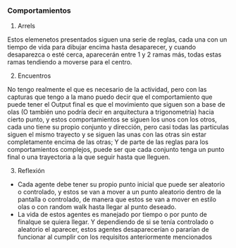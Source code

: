 ### Comportamientos
1. Arrels

Estos elemenetos presentados siguen una serie de reglas, cada una con un tiempo de vida para dibujar encima hasta desaparecer, y cuando desaparezca o esté cerca, aparecerán entre 1 y 2 ramas más, todas estas ramas tendiendo a moverse para el centro.

2. Encuentros

No tengo realmente el que es necesario de la actividad, pero con las capturas que tengo a la mano puedo decir que el comportamiento que puede tener el Output final es que el movimiento que siguen son a base de olas (O también uno podría decir en arquitectura a trigonometría) hacia cierto punto, y estos comportamientos se siguen los unos con los otros, cada uno tiene su propio conjunto y dirección, pero casi todas las particulas siguen el mismo trayecto y se siguen las unas con las otras sin estar completamente encima de las otras; Y de parte de las reglas para los comportamientos complejos, puede ser que cada conjunto tenga un punto final o una trayectoria a la que seguir hasta que lleguen.

3. Reflexión

* Cada agente debe tener su propio punto inicial que puede ser aleatorio o controlado, y estos se van a mover a un punto aleatorio dentro de la pantalla o controlado, de manera que estos se van a mover en estilo olas o con random walk hasta llegar al punto deseado.
* La vida de estos agentes es manejado por tiempo o por punto de finalque se quiera llegar. Y dependiendo de si se tenía controlado o aleatorio el aparecer, estos agentes desaparecerían o pararían de funcionar al cumplir con los requisitos anteriormente mencionados
